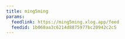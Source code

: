 ```yaml
---
title: ming5ming
params:
  feedlink: https://ming5ming.xlog.app/feed
  feedid: 1b060aa3c6214d8875977bc20942c2c5
---
```


